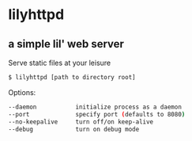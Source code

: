 # lilyhttpd
## a simple lil' web server

Serve static files at your leisure

```bash
$ lilyhttpd [path to directory root]
```

Options:

```bash
--daemon           initialize process as a daemon
--port             specify port (defaults to 8080)
--no-keepalive     turn off/on keep-alive
--debug            turn on debug mode
```
